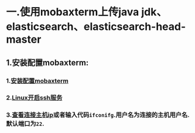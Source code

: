 # 一.使用mobaxterm上传java jdk、elasticsearch、elasticsearch-head-master
## 1.安装配置mobaxterm:
### 1.[安装配置mobaxterm](https://blog.csdn.net/qq_32539403/article/details/84563899)
### 2.[Linux开启ssh服务](https://blog.csdn.net/Shiny0815/article/details/95336929)
### 3.[查看连接主机ip](https://blog.csdn.net/leviopku/article/details/119993323)或者输入代码`ifconifg`.用户名为连接的主机用户名.默认端口为`22`.
